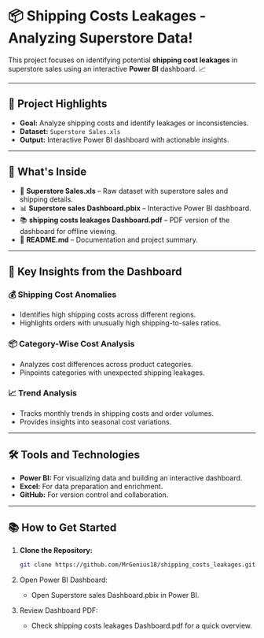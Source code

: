 # 📦 Shipping Costs Leakages - Analyzing Superstore Data!

This project focuses on identifying potential **shipping cost leakages** in superstore sales using an interactive **Power BI** dashboard. 📈

---

## 🎯 Project Highlights
- **Goal:** Analyze shipping costs and identify leakages or inconsistencies.
- **Dataset:** `Superstore Sales.xls`
- **Output:** Interactive Power BI dashboard with actionable insights.

---

## 📂 What's Inside
- 📄 **Superstore Sales.xls** – Raw dataset with superstore sales and shipping details.
- 📊 **Superstore sales Dashboard.pbix** – Interactive Power BI dashboard.
- 📚 **shipping costs leakages Dashboard.pdf** – PDF version of the dashboard for offline viewing.
- 📄 **README.md** – Documentation and project summary.

---

## 📸 Key Insights from the Dashboard
### 💰 Shipping Cost Anomalies
- Identifies high shipping costs across different regions.
- Highlights orders with unusually high shipping-to-sales ratios.

### 📦 Category-Wise Cost Analysis
- Analyzes cost differences across product categories.
- Pinpoints categories with unexpected shipping leakages.

### 📈 Trend Analysis
- Tracks monthly trends in shipping costs and order volumes.
- Provides insights into seasonal cost variations.

---

## 🛠️ Tools and Technologies
- **Power BI:** For visualizing data and building an interactive dashboard.
- **Excel:** For data preparation and enrichment.
- **GitHub:** For version control and collaboration.

---

## 📚 How to Get Started
1. **Clone the Repository:**
   ```bash
   git clone https://github.com/MrGenius18/shipping_costs_leakages.git
2. Open Power BI Dashboard:
    - Open Superstore sales Dashboard.pbix in Power BI.
 
3. Review Dashboard PDF:
    - Check shipping costs leakages Dashboard.pdf for a quick overview.

